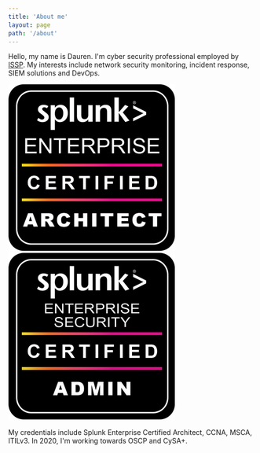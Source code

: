 ```yaml
---
title: 'About me'
layout: page
path: '/about'
---
```


Hello, my name is Dauren. I'm cyber security professional employed by [ISSP](https://www.issp.com/). My interests include network security monitoring, incident response, SIEM solutions and DevOps.

<div class="row">
  <div class="col-3">
    <img src="SplunkEnterprise_Certified-Architect-600px.png" alt="Splunk Architect badge">
  </div>
  <div class="col-3">
    <img src="SplunkEntSecurity_Certified-Admin-600px.png" alt="Splunk Admin badge">
  </div>
</div>

My credentials include Splunk Enterprise Certified Architect, CCNA, MSCA, ITILv3. In 2020, I'm working towards OSCP and CySA+.
